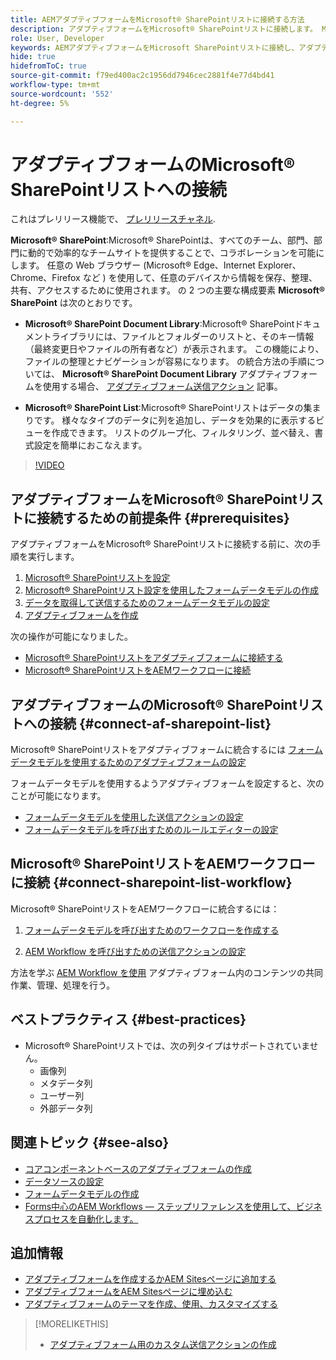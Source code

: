 ```yaml
---
title: AEMアダプティブフォームをMicrosoft® SharePointリストに接続する方法
description: アダプティブフォームをMicrosoft® SharePointリストに接続します。 Microsoft® SharePointリストを設定し、設定を使用してフォームデータモデルを作成する方法について説明します。 さらに、FDM をアダプティブフォームに統合する方法についても学習します。
role: User, Developer
keywords: AEMアダプティブフォームをMicrosoft SharePointリストに接続し、アダプティブフォームをMicrosoft SharePointリストに接続し、AEMアダプティブフォームをMicrosoft SharePointリストに統合し、アダプティブフォームをMicrosoftリストに統合し、アダプティブフォームからSharePointリストにデータを送信しAEMます。
hide: true
hidefromToC: true
source-git-commit: f79ed400ac2c1956dd7946cec2881f4e77d4bd41
workflow-type: tm+mt
source-wordcount: '552'
ht-degree: 5%

---
```



# アダプティブフォームのMicrosoft® SharePointリストへの接続

<span class="preview"> これはプレリリース機能で、 [プレリリースチャネル](https://experienceleague.adobe.com/docs/experience-manager-cloud-service/content/release-notes/prerelease.html#new-features). </span>

**Microsoft® SharePoint**:Microsoft® SharePointは、すべてのチーム、部門、部門に動的で効率的なチームサイトを提供することで、コラボレーションを可能にします。 任意の Web ブラウザー (Microsoft® Edge、Internet Explorer、Chrome、Firefox など ) を使用して、任意のデバイスから情報を保存、整理、共有、アクセスするために使用されます。 の 2 つの主要な構成要素 **Microsoft® SharePoint** は次のとおりです。

* **Microsoft® SharePoint Document Library**:Microsoft® SharePointドキュメントライブラリには、ファイルとフォルダーのリストと、そのキー情報（最終変更日やファイルの所有者など）が表示されます。 この機能により、ファイルの整理とナビゲーションが容易になります。
の統合方法の手順については、 **Microsoft® SharePoint Document Library** アダプティブフォームを使用する場合、 [アダプティブフォーム送信アクション](/help/forms/configuring-submit-actions.md#submit-to-sharepoint) 記事。

* **Microsoft® SharePoint List**:Microsoft® SharePointリストはデータの集まりです。 様々なタイプのデータに列を追加し、データを効果的に表示するビューを作成できます。 リストのグループ化、フィルタリング、並べ替え、書式設定を簡単におこなえます。

>[!VIDEO](https://video.tv.adobe.com/v/3424820/connect-aem-adaptive-form-to-sharepointlist/?quality=12&learn=on)

## アダプティブフォームをMicrosoft® SharePointリストに接続するための前提条件 {#prerequisites}

アダプティブフォームをMicrosoft® SharePointリストに接続する前に、次の手順を実行します。

1. [Microsoft® SharePointリストを設定](/help/forms/configure-data-sources.md#configure-microsoft-sharepoint-list)
1. [Microsoft® SharePointリスト設定を使用したフォームデータモデルの作成](/help/forms/create-form-data-models.md)
1. [データを取得して送信するためのフォームデータモデルの設定](/help/forms/work-with-form-data-model.md#configure-services)
1. [アダプティブフォームを作成](/help/forms/creating-adaptive-form-core-components.md)

次の操作が可能になりました。

* [Microsoft® SharePointリストをアダプティブフォームに接続する](#connect-an-adaptive-form-to-microsoft-sharepoint-list-connect-af-sharepoint-list)
* [Microsoft® SharePointリストをAEMワークフローに接続](#connect-sharepoint-list-workflow)

## アダプティブフォームのMicrosoft® SharePointリストへの接続 {#connect-af-sharepoint-list}

Microsoft® SharePointリストをアダプティブフォームに統合するには [フォームデータモデルを使用するためのアダプティブフォームの設定](/help/forms/creating-adaptive-form-core-components.md#configure-a-schema-or-form-data-model-for-an-adaptive-formconfigure-schema-or-data-model-for-form)

フォームデータモデルを使用するようアダプティブフォームを設定すると、次のことが可能になります。

* [フォームデータモデルを使用した送信アクションの設定](/help/forms/configuring-submit-actions.md#submit-using-form-data-model)
* [フォームデータモデルを呼び出すためのルールエディターの設定](/help/forms/rule-editor.md#invoke-form-data-model-service-invoke)

## Microsoft® SharePointリストをAEMワークフローに接続 {#connect-sharepoint-list-workflow}

Microsoft® SharePointリストをAEMワークフローに統合するには：

1. [フォームデータモデルを呼び出すためのワークフローを作成する](https://experienceleague.adobe.com/docs/experience-manager-65/developing/extending-aem/extending-workflows/workflows-models.html?lang=ja#extending-aem)

   <!--
    To create a new workflow with the editor, perform the following steps:
    1.  Go to your **AEM Forms Author** instance > **[!UICONTROL Tools]** > **[!UICONTROL Workflow]** > **[!UICONTROL Models]**.
    1.  Click **[!UICONTROL Create]** > **[!UICONTROL Create Model]**. The Add Workflow Model dialog appears. 
    1. Specify **[!UICONTROL Title]** and **[!UICONTROL Name (optional)]**.
    1. Click **[!UICONTROL Done]**. The new model is listed in the Workflow Models console.
    1. Select your new workflow, then use **[!UICONTROL Edit]** to open it for configuration.
    1. Add **[!UICONTROL Invoke Form Data Model Service]** step to your workflow.
    1. Confirm the changes with Sync (editor toolbar) to generate the runtime model.
    -->

1. [AEM Workflow を呼び出すための送信アクションの設定](/help/forms/configuring-submit-actions.md#invoke-an-aem-workflow)


方法を学ぶ [AEM Workflow を使用](https://experienceleague.adobe.com/docs/experience-manager-learn/foundation/workflow/use-workflow.html) アダプティブフォーム内のコンテンツの共同作業、管理、処理を行う。

## ベストプラクティス {#best-practices}

<!-- * For storing data in a tabular format or implementing data permissions, it is advisable to use Microsoft® SharePoint List rather than Microsoft® SharePoint Document Library. -->
* Microsoft® SharePointリストでは、次の列タイプはサポートされていません。
   * 画像列
   * メタデータ列
   * ユーザー列
   * 外部データ列

## 関連トピック {#see-also}

* [コアコンポーネントベースのアダプティブフォームの作成](/help/forms/creating-adaptive-form-core-components.md)
* [データソースの設定](/help/forms/configuring-submit-actions.md)
* [フォームデータモデルの作成](/help/forms/create-form-data-models.md)
* [Forms中心のAEM Workflows — ステップリファレンスを使用して、ビジネスプロセスを自動化します。](/help/forms/aem-forms-workflow-step-reference.md)

## 追加情報

* [アダプティブフォームを作成するかAEM Sitesページに追加する](/help/forms/create-or-add-an-adaptive-form-to-aem-sites-page.md)
* [アダプティブフォームをAEM Sitesページに埋め込む](/help/forms/embed-adaptive-form-aem-sites.md)
* [アダプティブフォームのテーマを作成、使用、カスタマイズする](/help/forms/using-themes-in-core-components.md)

>[!MORELIKETHIS]
>
>* [アダプティブフォーム用のカスタム送信アクションの作成](/help/forms/custom-submit-action-form.md)





